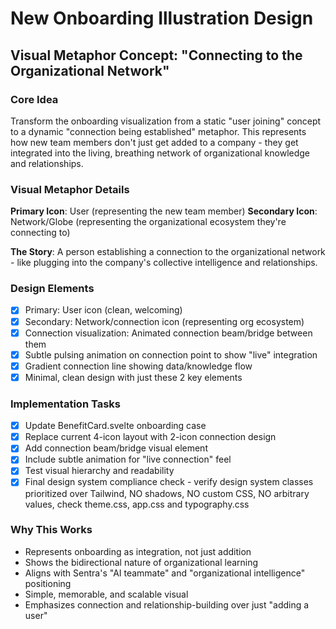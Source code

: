 # New Onboarding Illustration Design

## Visual Metaphor Concept: "Connecting to the Organizational Network"

### Core Idea
Transform the onboarding visualization from a static "user joining" concept to a dynamic "connection being established" metaphor. This represents how new team members don't just get added to a company - they get integrated into the living, breathing network of organizational knowledge and relationships.

### Visual Metaphor Details
**Primary Icon**: User (representing the new team member)
**Secondary Icon**: Network/Globe (representing the organizational ecosystem they're connecting to)

**The Story**: A person establishing a connection to the organizational network - like plugging into the company's collective intelligence and relationships.

### Design Elements
- [x] Primary: User icon (clean, welcoming)
- [x] Secondary: Network/connection icon (representing org ecosystem)
- [x] Connection visualization: Animated connection beam/bridge between them
- [x] Subtle pulsing animation on connection point to show "live" integration
- [x] Gradient connection line showing data/knowledge flow
- [x] Minimal, clean design with just these 2 key elements

### Implementation Tasks
- [x] Update BenefitCard.svelte onboarding case
- [x] Replace current 4-icon layout with 2-icon connection design
- [x] Add connection beam/bridge visual element
- [x] Include subtle animation for "live connection" feel
- [x] Test visual hierarchy and readability
- [x] Final design system compliance check - verify design system classes prioritized over Tailwind, NO shadows, NO custom CSS, NO arbitrary values, check theme.css, app.css and typography.css

### Why This Works
- Represents onboarding as integration, not just addition
- Shows the bidirectional nature of organizational learning
- Aligns with Sentra's "AI teammate" and "organizational intelligence" positioning
- Simple, memorable, and scalable visual
- Emphasizes connection and relationship-building over just "adding a user"
